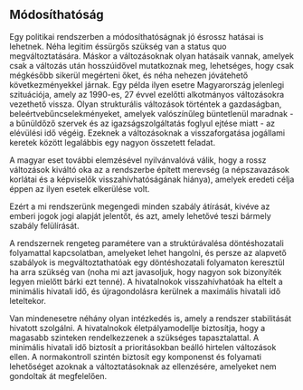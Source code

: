 ## Módosíthatóság

Egy politikai rendszerben a módosíthatóságnak jó ésrossz hatásai is lehetnek. Néha legitim éssürgős szükség van a status quo megváltoztatására. Máskor a változásoknak olyan hatásaik vannak, amelyek csak a változás után hosszúidővel mutatkoznak meg, lehetséges, hogy csak mégkésőbb sikerül megérteni őket, és néha nehezen jóvátehető következményekkel járnak. Egy példa ilyen esetre Magyarország jelenlegi szituációja, amely az 1990-es, 27 évvel ezelőtti alkotmányos változásokra vezethető vissza. Olyan strukturális változások történtek a gazdaságban, beleértvebűncselekményeket, amelyek valószínűleg büntetlenül maradnak - a bűnüldőző szervek és az igazságszolgáltatás foglyul ejtése miatt - az elévülési idő végéig. Ezeknek a változásoknak a visszaforgatása jogállami keretek között legalábbis egy nagyon összetett feladat.

A magyar eset további elemzésével nyilvánvalóvá válik, hogy a rossz változások kiváltó oka az a rendszerbe épített merevség \(a népszavazások korlátai és a képviselők visszahívhatóságának hiánya\), amelyek eredeti célja éppen az ilyen esetek elkerülése volt.

Ezért a mi rendszerünk megengedi minden szabály átírását, kivéve az emberi jogok jogi alapját jelentőt, és azt, amely lehetővé teszi bármely szabály felülírását.

A rendszernek rengeteg paramétere van a struktúrávalésa döntéshozatali folyamattal kapcsolatban, amelyeket lehet hangolni, és persze az alapvető szabályok is megváltoztathatóak egy döntéshozatali folyamaton keresztül ha arra szükség van \(noha mi azt javasoljuk, hogy nagyon sok bizonyíték legyen mielőtt bárki ezt tenné\). A hivatalnokok visszahívhatóak ha eltelt a minimális hivatali idő, és újragondolásra kerülnek a maximális hivatali idő leteltekor.

Van mindenesetre néhány olyan intézkedés is, amely a rendszer stabilitását hivatott szolgálni. A hivatalnokok életpályamodellje biztosítja, hogy a magasabb szinteken rendelkezzenek a szükséges tapasztalattal. A minimális hivatali idő biztosít a prioritásokban beálló hirtelen változások ellen. A normakontroll szintén biztosít egy komponenst és folyamati lehetőséget azoknak a változtatásoknak az ellenzésére, amelyeket nem gondoltak át megfelelően.


